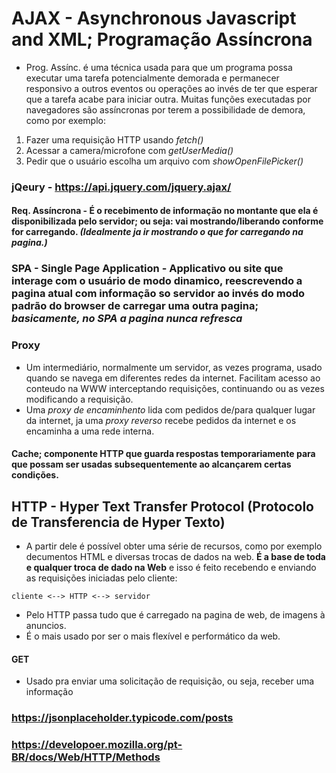 # AJAX - Asynchronous Javascript and XML; Programação Assíncrona   

- Prog. Assínc. é uma técnica usada para que um programa possa executar uma tarefa potencialmente demorada e permanecer responsivo a outros eventos ou operações ao invés de ter que esperar que a tarefa acabe para iniciar outra. Muitas funções executadas por navegadores são assíncronas por terem a possibilidade de demora, como por exemplo:   

1. Fazer uma requisição HTTP usando *fetch()*
2. Acessar a camera/microfone com *getUserMedia()*
3. Pedir que o usuário escolha um arquivo com *showOpenFilePicker()*    

### jQeury - https://api.jquery.com/jquery.ajax/

#### Req. Assíncrona -  É o recebimento de informação no montante que ela é disponibilizada pelo servidor; ou seja: vai mostrando/liberando conforme for carregando. *(Idealmente ja ir mostrando o que for carregando na pagina.)*

### SPA - Single Page Application - Applicativo ou site que interage com o usuário de modo dinamico, reescrevendo a pagina atual com informação so servidor ao invés do modo padrão do browser de carregar uma outra pagina; *basicamente, no SPA a pagina nunca refresca*

### Proxy   

- Um intermediário, normalmente um servidor, as vezes programa, usado quando se navega em diferentes redes da internet. Facilitam acesso ao conteudo na WWW interceptando requisições, continuando ou as vezes modificando a requisição.
- Uma *proxy de encaminhento* lida com pedidos de/para qualquer lugar da internet, ja uma *proxy reverso* recebe pedidos da internet e os encaminha a uma rede interna.

#### Cache; componente HTTP que guarda respostas temporariamente para que possam ser usadas subsequentemente ao alcançarem certas condições.    

## HTTP - Hyper Text Transfer Protocol (Protocolo de Transferencia de Hyper Texto)   

- A partir dele é possível obter uma série de recursos, como por exemplo decumentos HTML e diversas trocas de dados na web. **É a base de toda e qualquer troca de dado na Web** e isso é feito recebendo e enviando as requisições iniciadas pelo cliente:
```
cliente <--> HTTP <--> servidor
```
- Pelo HTTP passa tudo que é carregado na pagina de web, de imagens à anuncios.
- É o mais usado por ser o mais flexível e performático da web.    

#### GET   

- Usado pra enviar uma solicitação de requisição, ou seja, receber uma informação   

### https://jsonplaceholder.typicode.com/posts   

### https://developoer.mozilla.org/pt-BR/docs/Web/HTTP/Methods    

